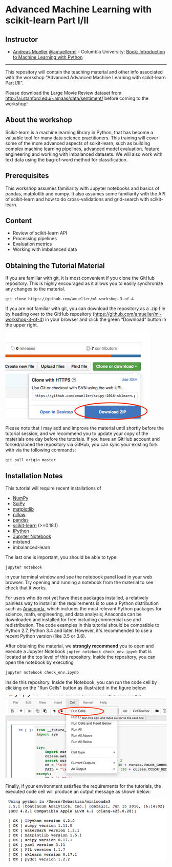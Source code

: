Advanced Machine Learning with scikit-learn Part I/II
========================================================


Instructor
-----------

- [Andreas Mueller](http://amuller.github.io) [@amuellerml](https://twitter.com/amuellerml) - Columbia University; [Book: Introduction to Machine Learning with Python](http://shop.oreilly.com/product/0636920030515.do)

---

This repository will contain the teaching material and other info associated with the workshop "Advanced Advanced Machine Learning with scikit-learn Part I/II".

Please download the Large Movie Review dataset from http://ai.stanford.edu/~amaas/data/sentiment/ before coming to the workshop!

About the workshop
------------------
Scikit-learn is a machine learning library in Python, that has become a valuable tool for many data science practitioners. This training will cover some of the more advanced aspects of scikit-learn, such as building complex machine learning pipelines, advanced model evaluation, feature engineering and working with imbalanced datasets.
We will also work with text data using the bag-of-word method for classification.

Prerequisites
-------------
This workshop assumes familiarity with Jupyter notebooks and basics of pandas, matplotlib and numpy.
It also assumes some familiarity with the API of scikit-learn and how to do cross-validations and grid-search with scikit-learn.

Content
-------
- Review of scikit-learn API
- Processing pipelines
- Evaluation metrics
- Working with imbalanced data


Obtaining the Tutorial Material
--------------------------------

If you are familiar with git, it is most convenient if you clone the GitHub repository. This
is highly encouraged as it allows you to easily synchronize any changes to the material.

```
git clone https://github.com/amueller/ml-workshop-3-of-4
```

If you are not familiar with git, you can download the repository as a .zip file by heading over to the GitHub repository (https://github.com/amueller/ml-workshop-3-of-4) in your browser and click the green “Download” button in the upper right.

![](images/download-repo.png)

Please note that I may add and improve the material until shortly before the tutorial session, and we recommend you to update your copy of the materials one day before the tutorials. If you have an GitHub account and forked/cloned the repository via GitHub, you can sync your existing fork with via the following commands:

```
git pull origin master
```


Installation Notes
------------------

This tutorial will require recent installations of

- [NumPy](http://www.numpy.org)
- [SciPy](http://www.scipy.org)
- [matplotlib](http://matplotlib.org)
- [pillow](https://python-pillow.org)
- [pandas](http://pandas.pydata.org)
- [scikit-learn](http://scikit-learn.org/stable/) (>=0.18.1)
- [IPython](http://ipython.readthedocs.org/en/stable/)
- [Jupyter Notebook](http://jupyter.org)
- mlxtend
- imbalanced-learn

The last one is important, you should be able to type:

    jupyter notebook

in your terminal window and see the notebook panel load in your web browser.
Try opening and running a notebook from the material to see check that it works.

For users who do not yet have these  packages installed, a relatively
painless way to install all the requirements is to use a Python distribution
such as [Anaconda](https://www.continuum.io/downloads), which includes
the most relevant Python packages for science, math, engineering, and
data analysis; Anaconda can be downloaded and installed for free
including commercial use and redistribution.
The code examples in this tutorial should be compatible to Python 2.7, Python
3.4 and later. However, it's recommended to use a recent Python version (like
3.5 or 3.6).

After obtaining the material, we **strongly recommend** you to open and execute
a Jupyter Notebook `jupter notebook check_env.ipynb` that is located at the
top level of this repository. Inside the repository, you can open the notebook
by executing

```bash
jupyter notebook check_env.ipynb
```

inside this repository. Inside the Notebook, you can run the code cell by
clicking on the "Run Cells" button as illustrated in the figure below:

![](images/check_env-1.png)


Finally, if your environment satisfies the requirements for the tutorials, the executed code cell will produce an output message as shown below:

![](images/check_env-2.png)
